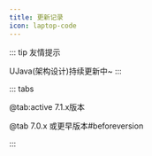 ```yaml
---
title: 更新记录
icon: laptop-code
---
```


::: tip 友情提示

UJava(架构设计)持续更新中~
:::

::: tabs

@tab:active 7.1.x版本
<!-- @include: ../../CHANGELOG.md -->
@tab 7.0.x 或更早版本#beforeversion
<!-- @include: ../../CHANGELOG_1.0-7.0.md -->
:::




